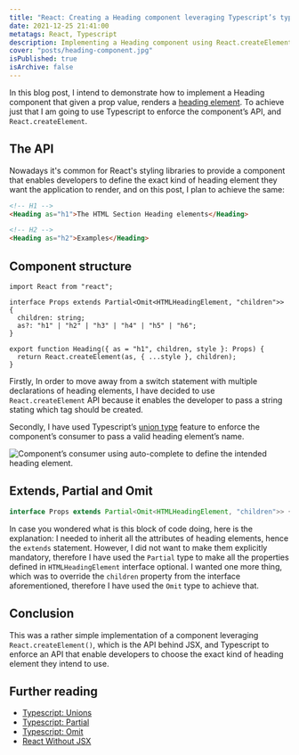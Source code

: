 ```yaml
---
title: "React: Creating a Heading component leveraging Typescript’s typing system"
date: 2021-12-25 21:41:00
metatags: React, Typescript
description: Implementing a Heading component using React.createElement() and Typescript.
cover: "posts/heading-component.jpg"
isPublished: true
isArchive: false
---
```


In this blog post, I intend to demonstrate how to implement a Heading component that given a prop value, renders a [heading element](https://developer.mozilla.org/en-US/docs/Web/HTML/Element/Heading_Elements). To achieve just that I am going to use Typescript to enforce the component’s API, and `React.createElement`.

## The API

Nowadays it's common for React's styling libraries to provide a component that enables developers to define the exact kind of heading element they want the application to render, and on this post, I plan to achieve the same:

```html
<!-- H1 -->
<Heading as="h1">The HTML Section Heading elements</Heading>

<!-- H2 -->
<Heading as="h2">Examples</Heading>
```

## Component structure

```tsx
import React from "react";

interface Props extends Partial<Omit<HTMLHeadingElement, "children">> {
  children: string;
  as?: "h1" | "h2" | "h3" | "h4" | "h5" | "h6";
}

export function Heading({ as = "h1", children, style }: Props) {
  return React.createElement(as, { ...style }, children);
}
```

Firstly, In order to move away from a switch statement with multiple declarations of heading elements, I have decided to use `React.createElement` API because it enables the developer to pass a string stating which tag should be created.

Secondly, I have used Typescript’s [union type](https://www.typescriptlang.org/docs/handbook/typescript-in-5-minutes-func.html#unions) feature to enforce the component’s consumer to pass a valid heading element’s name.

![Component’s consumer using auto-complete to define the intended heading element.](/posts/heading-component-declaration.gif)

## Extends, Partial and Omit

```typescript
interface Props extends Partial<Omit<HTMLHeadingElement, "children">> {}
```

In case you wondered what is this block of code doing, here is the explanation: I needed to inherit all the attributes of heading elements, hence the `extends` statement. However, I did not want to make them explicitly mandatory, therefore I have used the `Partial` type to make all the properties defined in `HTMLHeadingElement` interface optional. I wanted one more thing, which was to override the `children` property from the interface aforementioned, therefore I have used the `Omit` type to achieve that.

## Conclusion

This was a rather simple implementation of a component leveraging `React.createElement()`, which is the API behind JSX, and Typescript to enforce an API that enable developers to choose the exact kind of heading element they intend to use.

## Further reading

- [Typescript: Unions](https://www.typescriptlang.org/docs/handbook/typescript-in-5-minutes-func.html#unions)
- [Typescript: Partial](https://www.typescriptlang.org/docs/handbook/utility-types.html#partialtype)
- [Typescript: Omit](https://www.typescriptlang.org/docs/handbook/utility-types.html#omittype-keys)
- [React Without JSX](https://reactjs.org/docs/react-without-jsx.html)
